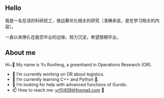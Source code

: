 ## Hello
我是一名在读的科研民工，做运筹优化相关的研究（准确来说，是在学习相关的内容）。

一直以来挣扎在能否毕业的边缘，努力沉淀，希望按期毕业。

## About me 
Hi~👋 My name is Yu Runfeng, a greenhand in Operations Research (OR). 

- 🔭 I’m currently working on OR about logistics. 
- 🌱 I’m currently learning C++ and Python 🐍.
- 🤔 I’m looking for help with advanced functions of Gurobi.
- 📫 How to reach me: yrf0409@foxmail.com 🦊



<!--
**yrf990409/yrf990409** is a ✨ _special_ ✨ repository because its `README.md` (this file) appears on your GitHub profile.

Here are some ideas to get you started:

- 🔭 I’m currently working on ...
- 🌱 I’m currently learning ...
- 👯 I’m looking to collaborate on ...
- 🤔 I’m looking for help with ...
- 💬 Ask me about ...
- 📫 How to reach me: ...
- 😄 Pronouns: ...
- ⚡ Fun fact: ...
-->

